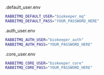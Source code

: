 .default_user.env
```sh
RABBITMQ_DEFAULT_USER="biokeeper_mq"
RABBITMQ_DEFAULT_PASS="YOUR_PASSWORD_HERE"
```

.auth_user.env
```sh
RABBITMQ_AUTH_USER="biokeeper_auth"
RABBITMQ_AUTH_PASS="YOUR_PASSWORD_HERE"
```

.core_user.env
```sh
RABBITMQ_CORE_USER="biokeeper_core"
RABBITMQ_CORE_PASS="YOUR_PASSWORD_HERE"
```